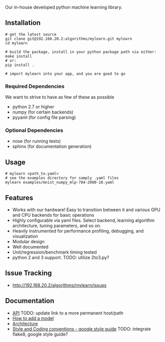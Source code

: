 Our in-house developed python machine learning library.

## Installation ##

    # get the latest source
    git clone git@192.168.20.2:algorithms/mylearn.git mylearn
    cd mylearn
    
    # build the package, install in your python package path via either:
    make install
    # or:
    pip install .
    
    # import mylearn into your app, and you are good to go


### Required Dependencies ###
We want to strive to have as few of these as possible
* python 2.7 or higher
* numpy (for certain backends)
* pyyaml (for config file parsing)

### Optional Dependencies ###
* nose (for running tests)
* sphinx (for documentation generation)


## Usage ##

    # mylearn <path_to.yaml>
    # see the examples directory for samply .yaml files
    mylearn examples/mnist_numpy_mlp-784-2000-10.yaml


## Features ##
* Works with our hardware!  Easy to transition between it and various GPU and
  CPU backends for basic operations
* Highly configurable via yaml files.  Select backend, learning algorithm
  architecture, tuning parameters, and so on.
* Heavily instrumented for performance profiling, debugging, and visualization
* Modular design
* Well documented
* Unit/regression/benchmark timing tested
* python 2 and 3 support. TODO: utilize 2to3.py?


## Issue Tracking ##
* http://192.168.20.2/algorithms/mylearn/issues


## Documentation ##
* [API](http://192.168.20.3:8000) TODO: update link to a more permanent
  host/path
* [How to add a model](https://sites.google.com/a/nervanasys.com/wiki/algorithms/mylearn/how-to-write-a-mylearn-model)
* [Architecture](https://sites.google.com/a/nervanasys.com/wiki/algorithms/mylearn/architecture)
* [Style and Coding conventions - google style guide](http://google-styleguide.googlecode.com/svn/trunk/pyguide.html) TODO: integrate flake8, google style guide?
